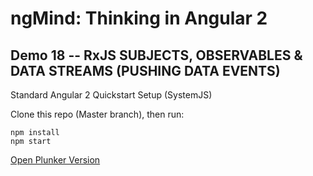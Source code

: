 # ngMind: Thinking in Angular 2

## Demo 18 -- RxJS SUBJECTS, OBSERVABLES & DATA STREAMS (PUSHING DATA EVENTS)

Standard Angular 2 Quickstart Setup (SystemJS)

Clone this repo (Master branch), then run:
```
npm install
npm start
```

[Open Plunker Version](http://plnkr.co/edit/B0BUeGa63htHQcbPTfFK?p=preview)
